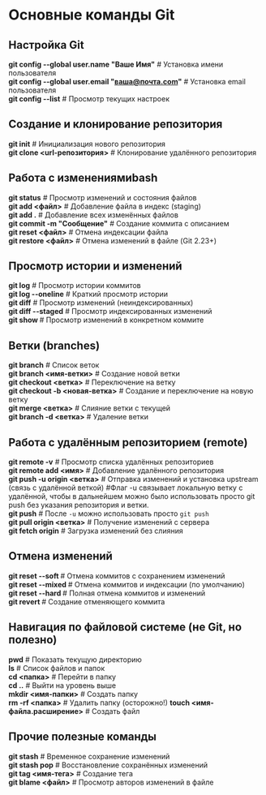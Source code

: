 # **Основные команды Git**

## **Настройка Git**
**git config --global user.name "Ваше Имя"**    # Установка имени пользователя  
**git config --global user.email "ваша@почта.com"** # Установка email пользователя  
**git config --list**   # Просмотр текущих настроек  

## **Создание и клонирование репозитория**
**git init**    # Инициализация нового репозитория  
**git clone <url-репозитория>** # Клонирование удалённого репозитория  

## **Работа с изменениямиbash**
**git status**  # Просмотр изменений и состояния файлов  
**git add <файл>**  # Добавление файла в индекс (staging)  
**git add .**   # Добавление всех изменённых файлов  
**git commit -m "Сообщение"**   # Создание коммита с описанием  
**git reset <файл>**    # Отмена индексации файла  
**git restore <файл>**  # Отмена изменений в файле (Git 2.23+)  

## **Просмотр истории и изменений**
**git log** # Просмотр истории коммитов  
**git log --oneline**   # Краткий просмотр истории  
**git diff**    # Просмотр изменений (неиндексированных)  
**git diff --staged**   # Просмотр индексированных изменений  
**git show <commit-hash>**  # Просмотр изменений в конкретном коммите  

## **Ветки (branches)**
**git branch**  # Список веток  
**git branch <имя-ветки>**  # Создание новой ветки  
**git checkout <ветка>**    # Переключение на ветку  
**git checkout -b <новая-ветка>**   # Создание и переключение на новую ветку  
**git merge <ветка>**   # Слияние ветки с текущей  
**git branch -d <ветка>**   # Удаление ветки  

## **Работа с удалённым репозиторием (remote)**
**git remote -v**   # Просмотр списка удалённых репозиториев  
**git remote add <имя> <url>**  # Добавление удалённого репозитория  
**git push -u origin <ветка>**  # Отправка изменений и установка upstream (связь с удалённой веткой)
#Флаг -u связывает локальную ветку с удалённой, чтобы в дальнейшем можно было использовать просто git push без указания репозитория и ветки.  
**git push**    # После `-u` можно использовать просто `git push`  
**git pull origin <ветка>** # Получение изменений с сервера  
**git fetch origin**    # Загрузка изменений без слияния  

## **Отмена изменений**
**git reset --soft <commit>**   # Отмена коммитов с сохранением изменений  
**git reset --mixed <commit>**  # Отмена коммитов и индексации (по умолчанию)  
**git reset --hard <commit>**   # Полная отмена коммитов и изменений  
**git revert <commit>** # Создание отменяющего коммита  

## **Навигация по файловой системе (не Git, но полезно)**
**pwd** # Показать текущую директорию  
**ls**  # Список файлов и папок  
**cd <папка>**  # Перейти в папку  
**cd ..**   # Выйти на уровень выше  
**mkdir <имя-папки>**   # Создать папку  
**rm -rf <папка>**  # Удалить папку (осторожно!)
**touch <имя-файла.расширение>**    # Создать файл

## **Прочие полезные команды**
**git stash**   # Временное сохранение изменений  
**git stash pop**   # Восстановление сохранённых изменений  
**git tag <имя-тега>**  # Создание тега  
**git blame <файл>**    # Просмотр авторов изменений в файле  
